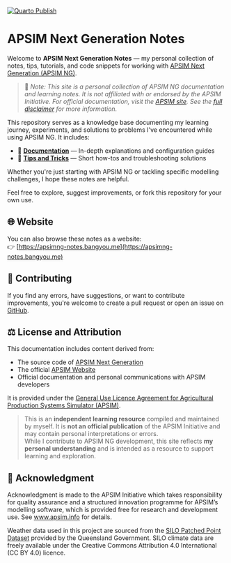 [![Quarto Publish](https://github.com/byzheng/apsimng-notes/actions/workflows/publish.yml/badge.svg)](https://github.com/byzheng/apsimng-notes/actions/workflows/publish.yml)


# APSIM Next Generation Notes

Welcome to **APSIM Next Generation Notes** — my personal collection of notes, tips, tutorials, and code snippets for working with [APSIM Next Generation (APSIM NG)](https://www.apsim.info/apsim-next-generation/).

> 📌 *Note: This site is a personal collection of APSIM NG documentation and learning notes. It is not affiliated with or endorsed by the APSIM Initiative. For official documentation, visit the [APSIM site](https://www.apsim.info/). See the [full disclaimer](https://apsimng-notes.bangyou.me/disclaimer.html) for more information.*



This repository serves as a knowledge base documenting my learning journey, experiments, and solutions to problems I've encountered while using APSIM NG. It includes:

- 📘 **[Documentation](https://apsimng-notes.bangyou.me/docs/)** — In-depth explanations and configuration guides  
- 🌾 **[Tips and Tricks](https://apsimng-notes.bangyou.me/tips/)** — Short how-tos and troubleshooting solutions  

Whether you're just starting with APSIM NG or tackling specific modelling challenges, I hope these notes are helpful.

Feel free to explore, suggest improvements, or fork this repository for your own use.

## 🌐 Website

You can also browse these notes as a website:  
👉 [https://apsimng-notes.bangyou.me](https://apsimng-notes.bangyou.me)

## 🤝 Contributing

If you find any errors, have suggestions, or want to contribute improvements, you're welcome to create a pull request or open an issue on [GitHub](https://github.com/byzheng/apsimng-notes).

## ⚖️ License and Attribution

This documentation includes content derived from:

- The source code of [APSIM Next Generation](https://github.com/APSIMInitiative/ApsimX)  
- The official [APSIM Website](https://www.apsim.info/)  
- Official documentation and personal communications with APSIM developers  

It is provided under the [General Use Licence Agreement for Agricultural Production Systems Simulator (APSIM)](LICENSE.md).

> This is an **independent learning resource** compiled and maintained by myself. It is **not an official publication** of the APSIM Initiative and may contain personal interpretations or errors.  
> While I contribute to APSIM NG development, this site reflects **my personal understanding** and is intended as a resource to support learning and exploration.


## 🙏 Acknowledgment

Acknowledgment is made to the APSIM Initiative which takes responsibility for quality assurance and a structured innovation programme for APSIM’s modelling software, which is provided free for research and development use. See www.apsim.info for details.

Weather data used in this project are sourced from the [SILO Patched Point Dataset](https://www.longpaddock.qld.gov.au/silo/) provided by the Queensland Government. SILO climate data are freely available under the Creative Commons Attribution 4.0 International (CC BY 4.0) licence.